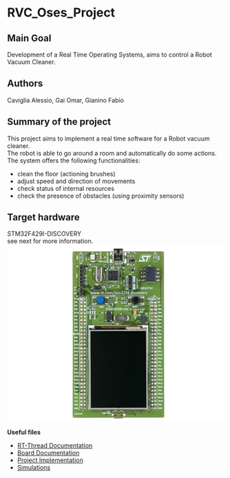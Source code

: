 # RVC_Oses_Project

## Main Goal
Development of a Real Time Operating Systems, aims to control a Robot Vacuum Cleaner.  

## Authors 
Caviglia Alessio, Gai Omar, Gianino Fabio

## Summary of the project
This project aims to implement a real time software for a Robot vacuum cleaner. <br>
The robot is able to go around a room and automatically do some actions. <br>
The system offers the following functionalities: <br>
  - clean the floor (actioning brushes)
  - adjust speed and direction of movements 
  - check status of internal resources 
  - check the presence of obstacles (using proximity sensors)

## Target hardware
STM32F429I-DISCOVERY <br>
see next for more information. <br>
![STM32F4](doc/figures/board_image.PNG)

**Useful files**

- [RT-Thread Documentation](doc/README.md)
- [Board Documentation](RVC_Oses/README.md)
- [Project Implementation](RVC_Oses/implementation.md)
- [Simulations](benchmark_def_simulations/README.md)

